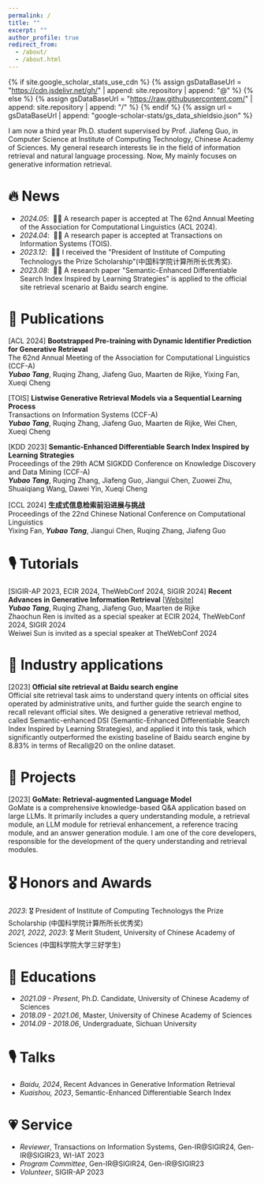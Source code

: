 ```yaml
---
permalink: /
title: ""
excerpt: ""
author_profile: true
redirect_from: 
  - /about/
  - /about.html
---
```


{% if site.google_scholar_stats_use_cdn %}
{% assign gsDataBaseUrl = "https://cdn.jsdelivr.net/gh/" | append: site.repository | append: "@" %}
{% else %}
{% assign gsDataBaseUrl = "https://raw.githubusercontent.com/" | append: site.repository | append: "/" %}
{% endif %}
{% assign url = gsDataBaseUrl | append: "google-scholar-stats/gs_data_shieldsio.json" %}

<span class='anchor' id='about-me'></span>

I am now a third year Ph.D. student supervised by Prof. Jiafeng Guo, in Computer Science at Institute of Computing Technology, Chinese Academy of Sciences. My general research interests lie in the field of information retrieval and natural language processing. Now, My mainly focuses on generative information retrieval.


# 🔥 News
- *2024.05*: &nbsp;🎉🎉 A research paper is accepted at The 62nd Annual Meeting of the Association for Computational Linguistics (ACL 2024).
- *2024.04*: &nbsp;🎉🎉 A research paper is accepted at Transactions on Information Systems (TOIS).
- *2023.12*: &nbsp;🎉🎉 I received the "President of Institute of Computing Technologys the Prize Scholarship"(中国科学院计算所所长优秀奖).
- *2023.08*: &nbsp;🎉🎉 A research paper "Semantic-Enhanced Differentiable Search Index Inspired by Learning Strategies" is applied to the official site retrieval scenario at Baidu search engine.

# 📝 Publications 
[ACL 2024] **Bootstrapped Pre-training with Dynamic Identifier Prediction for Generative Retrieval**  
   The 62nd Annual Meeting of the Association for Computational Linguistics (CCF-A)  
   **_Yubao Tang_**, Ruqing Zhang, Jiafeng Guo, Maarten de Rijke, Yixing Fan, Xueqi Cheng  


[TOIS] **Listwise Generative Retrieval Models via a Sequential Learning Process**  
   Transactions on Information Systems (CCF-A)  
   **_Yubao Tang_**, Ruqing Zhang, Jiafeng Guo, Maarten de Rijke, Wei Chen, Xueqi Cheng  

[KDD 2023] **Semantic-Enhanced Differentiable Search Index Inspired by Learning Strategies**  
   Proceedings of the 29th ACM SIGKDD Conference on Knowledge Discovery and Data Mining (CCF-A)  
   **_Yubao Tang_**, Ruqing Zhang, Jiafeng Guo, Jiangui Chen, Zuowei Zhu, Shuaiqiang Wang, Dawei Yin, Xueqi Cheng

[CCL 2024] **生成式信息检索前沿进展与挑战**  
   Proceedings of the 22nd Chinese National Conference on Computational Linguistics  
   Yixing Fan, **_Yubao Tang_**, Jiangui Chen, Ruqing Zhang, Jiafeng Guo

# 🎙️ Tutorials
[SIGIR-AP 2023, ECIR 2024, TheWebConf 2024, SIGIR 2024] **Recent Advances in Generative Information Retrieval** [[Website](https://thewebconf2024-generative-ir.github.io/)]   
**_Yubao Tang_**, Ruqing Zhang, Jiafeng Guo, Maarten de Rijke  
Zhaochun Ren is invited as a special speaker at ECIR 2024, TheWebConf 2024, SIGIR 2024  
Weiwei Sun is invited as a special speaker at TheWebConf 2024


# 📝 Industry applications
[2023] **Official site retrieval at Baidu search engine**  
Official site retrieval task aims to understand query intents on official sites operated by administrative units, and further guide the search engine to recall relevant official sites. We designed a generative retrieval method, called Semantic-enhanced DSI (Semantic-Enhanced Differentiable Search Index Inspired by Learning Strategies), and applied it into this task, which significantly outperformed the existing baseline of Baidu search engine by 8.83% in terms of Recall@20 on the online dataset.

# 📝 Projects
[2023] **GoMate: Retrieval-augmented Language Model**  
GoMate is a comprehensive knowledge-based Q&A application based on large LLMs. It primarily includes a query understanding module, a retrieval module, an LLM module for retrieval enhancement, a reference tracing module, and an answer generation module. I am one of the core developers, responsible for the development of the query understanding and retrieval modules.

# 🎖 Honors and Awards
*2023*: 🎖 President of Institute of Computing Technologys the Prize Scholarship (中国科学院计算所所长优秀奖)  
*2021, 2022, 2023*: 🎖 Merit Student, University of Chinese Academy of Sciences (中国科学院大学三好学生)


# 📖 Educations
- *2021.09 - Present*, Ph.D. Candidate, University of Chinese Academy of Sciences  
- *2018.09 - 2021.06*, Master, University of Chinese Academy of Sciences  
- *2014.09 - 2018.06*, Undergraduate, Sichuan University  

# 🎙️ Talks
- *Baidu, 2024*, Recent Advances in Generative Information Retrieval
- *Kuaishou, 2023*, Semantic-Enhanced Differentiable Search Index

# 💗 Service
- *Reviewer*, Transactions on Information Systems, Gen-IR@SIGIR24, Gen-IR@SIGIR23, WI-IAT 2023
- *Program Committee*, Gen-IR@SIGIR24, Gen-IR@SIGIR23
- *Volunteer*, SIGIR-AP 2023

